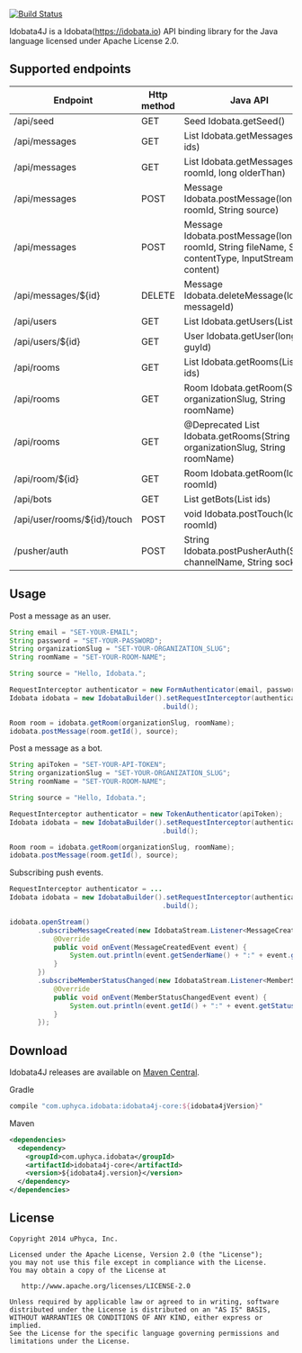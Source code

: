 [![Build Status](https://travis-ci.org/uPhyca/idobata4j.png?branch=master)](http://travis-ci.org/uPhyca/idobata4j)

Idobata4J is a Idobata(https://idobata.io) API binding library for the Java language licensed under Apache License 2.0.

Supported endpoints
----

Endpoint  | Http method | Java API
------------- | ------------- | -------------
/api/seed  | GET | Seed Idobata.getSeed()
/api/messages | GET | List<Message> Idobata.getMessages(List<String> ids)
/api/messages | GET | List<Message> Idobata.getMessages(long roomId, long olderThan)
/api/messages | POST | Message Idobata.postMessage(long roomId, String source)
/api/messages | POST | Message Idobata.postMessage(long roomId, String fileName, String contentType, InputStream content)
/api/messages/${id} | DELETE | Message Idobata.deleteMessage(long messageId)
/api/users | GET | List<User> Idobata.getUsers(List<Long> ids)
/api/users/${id} | GET | User Idobata.getUser(long guyId)
/api/rooms | GET | List<Room> Idobata.getRooms(List<Long> ids)
/api/rooms | GET | Room Idobata.getRoom(String organizationSlug, String roomName)
/api/rooms | GET | @Deprecated List<Room> Idobata.getRooms(String organizationSlug, String roomName)
/api/room/${id} | GET | Room Idobata.getRoom(long roomId)
/api/bots | GET | List<Bot> getBots(List<Long> ids)
/api/user/rooms/${id}/touch | POST | void Idobata.postTouch(long roomId)
/pusher/auth | POST | String Idobata.postPusherAuth(String channelName, String socketId)


Usage
----

Post a message as an user.

```Java
String email = "SET-YOUR-EMAIL";
String password = "SET-YOUR-PASSWORD";
String organizationSlug = "SET-YOUR-ORGANIZATION_SLUG";
String roomName = "SET-YOUR-ROOM-NAME";

String source = "Hello, Idobata.";

RequestInterceptor authenticator = new FormAuthenticator(email, password);
Idobata idobata = new IdobataBuilder().setRequestInterceptor(authenticator)
                                      .build();

Room room = idobata.getRoom(organizationSlug, roomName);
idobata.postMessage(room.getId(), source);

```

Post a message as a bot.

```Java
String apiToken = "SET-YOUR-API-TOKEN";
String organizationSlug = "SET-YOUR-ORGANIZATION_SLUG";
String roomName = "SET-YOUR-ROOM-NAME";

String source = "Hello, Idobata.";

RequestInterceptor authenticator = new TokenAuthenticator(apiToken);
Idobata idobata = new IdobataBuilder().setRequestInterceptor(authenticator)
                                      .build();

Room room = idobata.getRoom(organizationSlug, roomName);
idobata.postMessage(room.getId(), source);

```

Subscribing push events.

```Java
RequestInterceptor authenticator = ...
Idobata idobata = new IdobataBuilder().setRequestInterceptor(authenticator)
                                      .build();

idobata.openStream()
       .subscribeMessageCreated(new IdobataStream.Listener<MessageCreatedEvent>() {
           @Override
           public void onEvent(MessageCreatedEvent event) {
               System.out.println(event.getSenderName() + ":" + event.getBody());
           }
       })
       .subscribeMemberStatusChanged(new IdobataStream.Listener<MemberStatusChangedEvent>() {
           @Override
           public void onEvent(MemberStatusChangedEvent event) {
               System.out.println(event.getId() + ":" + event.getStatus());
           }
       });
```

Download
-----

Idobata4J releases are available on [Maven Central](http://search.maven.org/#search%7Cga%7C1%7Cg%3A%22com.uphyca.idobata%22).

Gradle
```groovy
compile "com.uphyca.idobata:idobata4j-core:${idobata4jVersion}"
```

Maven
```xml
<dependencies>
  <dependency>
    <groupId>com.uphyca.idobata</groupId>
    <artifactId>idobata4j-core</artifactId>
    <version>${idobata4j.version}</version>
  </dependency>
</dependencies>
```

License
-------

    Copyright 2014 uPhyca, Inc.

    Licensed under the Apache License, Version 2.0 (the "License");
    you may not use this file except in compliance with the License.
    You may obtain a copy of the License at

       http://www.apache.org/licenses/LICENSE-2.0

    Unless required by applicable law or agreed to in writing, software
    distributed under the License is distributed on an "AS IS" BASIS,
    WITHOUT WARRANTIES OR CONDITIONS OF ANY KIND, either express or implied.
    See the License for the specific language governing permissions and
    limitations under the License.
